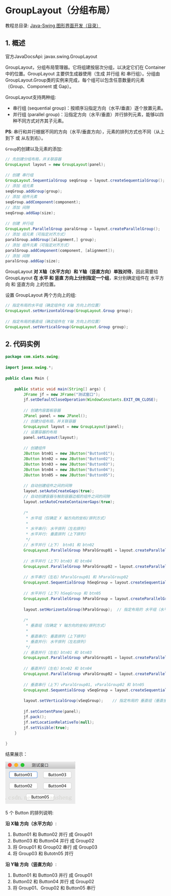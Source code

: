# GroupLayout（分组布局）

教程总目录: [Java-Swing 图形界面开发（目录）](../README.md)

## 1. 概述

官方JavaDocsApi: javax.swing.GroupLayout

GroupLayout，分组布局管理器。它将组建按层次分组，以决定它们在 Container 中的位置。GroupLayout 主要供生成器使用（生成 并行组 和 串行组）。分组由GroupLayout.Group类的实例来完成，每个组可以包含任意数量的元素（Group、Component 或 Gap）。

GroupLayout支持两种组:

* 串行组 (sequential group)：按顺序沿指定方向（水平/垂直）逐个放置元素。
* 并行组 (parallel group)：沿指定方向（水平/垂直）并行排列元素，能够以四种不同方式对齐其子元素。

**PS**: 串行和并行根据不同的方向（水平/垂直方向），元素的排列方式也不同（从上到下 或 从左到右）。

`Group`的创建以及元素的添加:

```java
// 先创建分组布局，并关联容器
GroupLayout layout = new GroupLayout(panel);

// 创建 串行组
GroupLayout.SequentialGroup seqGroup = layout.createSequentialGroup();
// 添加 组元素
seqGroup.addGroup(group);
// 添加 组件元素
seqGroup.addComponent(component);
// 添加 间隙
seqGroup.addGap(size);

// 创建 并行组
GroupLayout.ParallelGroup paralGroup = layout.createParallelGroup();
// 添加 组元素（可指定对齐方式）
paralGroup.addGroup([alignment,] group);
// 添加 组件元素（可指定对齐方式）
paralGroup.addComponent(component, [alignment]);
// 添加 间隙
paralGroup.addGap(size);
```

GroupLayout **对 X轴（水平方向）和 Y轴（竖直方向）单独对待**，因此需要给 GroupLayout **在 水平 和 竖直 方向上分别指定一个组**，来分别确定组件在 水平方向 和 竖直方向 上的位置。

设置 GroupLayout 两个方向上的组:

```java
// 指定布局的水平组（确定组件在 X轴 方向上的位置）
GroupLayout.setHorizontalGroup(GroupLayout.Group group);

// 指定布局的垂直组（确定组件在 Y轴 方向上的位置）
GroupLayout.setVerticalGroup(GroupLayout.Group group);
```

## 2. 代码实例

```java
package com.xiets.swing;

import javax.swing.*;

public class Main {

    public static void main(String[] args) {
        JFrame jf = new JFrame("测试窗口");
        jf.setDefaultCloseOperation(WindowConstants.EXIT_ON_CLOSE);

        // 创建内容面板容器
        JPanel panel = new JPanel();
        // 创建分组布局，并关联容器
        GroupLayout layout = new GroupLayout(panel);
        // 设置容器的布局
        panel.setLayout(layout);

        // 创建组件
        JButton btn01 = new JButton("Button01");
        JButton btn02 = new JButton("Button02");
        JButton btn03 = new JButton("Button03");
        JButton btn04 = new JButton("Button04");
        JButton btn05 = new JButton("Button05");

        // 自动创建组件之间的间隙
        layout.setAutoCreateGaps(true);
        // 自动创建容器与触到容器边框的组件之间的间隙
        layout.setAutoCreateContainerGaps(true);

        /*
         * 水平组（仅确定 X 轴方向的坐标/排列方式）
         *
         * 水平串行: 水平排列（左右排列）
         * 水平并行: 垂直排列（上下排列）
         */
        // 水平并行（上下） btn01 和 btn02
        GroupLayout.ParallelGroup hParalGroup01 = layout.createParallelGroup().addComponent(btn01).addComponent(btn02);

        // 水平并行（上下）btn03 和 btn04
        GroupLayout.ParallelGroup hParalGroup02 = layout.createParallelGroup().addComponent(btn03).addComponent(btn04);

        // 水平串行（左右）hParalGroup01 和 hParalGroup02
        GroupLayout.SequentialGroup hSeqGroup = layout.createSequentialGroup().addGroup(hParalGroup01).addGroup(hParalGroup02);

        // 水平并行（上下）hSeqGroup 和 btn05
        GroupLayout.ParallelGroup hParalGroup = layout.createParallelGroup().addGroup(hSeqGroup).addComponent(btn05, GroupLayout.Alignment.CENTER);

        layout.setHorizontalGroup(hParalGroup);  // 指定布局的 水平组（水平坐标）

        /*
         * 垂直组（仅确定 Y 轴方向的坐标/排列方式）
         *
         * 垂直串行: 垂直排列（上下排列）
         * 垂直并行: 水平排列（左右排列）
         */
        // 垂直并行（左右）btn01 和 btn03
        GroupLayout.ParallelGroup vParalGroup01 = layout.createParallelGroup().addComponent(btn01).addComponent(btn03);

        // 垂直并行（左右）btn02 和 btn04
        GroupLayout.ParallelGroup vParalGroup02 = layout.createParallelGroup().addComponent(btn02).addComponent(btn04);

        // 垂直串行（上下）vParalGroup01, vParalGroup02 和 btn05
        GroupLayout.SequentialGroup vSeqGroup = layout.createSequentialGroup().addGroup(vParalGroup01).addGroup(vParalGroup02).addComponent(btn05);

        layout.setVerticalGroup(vSeqGroup);    // 指定布局的 垂直组（垂直坐标）

        jf.setContentPane(panel);
        jf.pack();
        jf.setLocationRelativeTo(null);
        jf.setVisible(true);
    }

}
```

结果展示：

![java-swing2_5](../images/java-swing2_5.png)

5 个 Button 的排列说明:

**沿 X轴 方向（水平方向）**:

1. Button01 和 Button02 并行 成 Group01
2. Button03 和 Button04 并行 成 Group02
3. 将 Group01 和 Group02 串行 成 Group03
4. 将 Group03 和 Butotn05 并行

**沿 Y轴 方向（竖直方向）**:

1. Button01 和 Button03 并行 成 Group01
2. Button02 和 Button04 并行 成 Group02
3. 将 Group01、Group02 和 Button05 串行